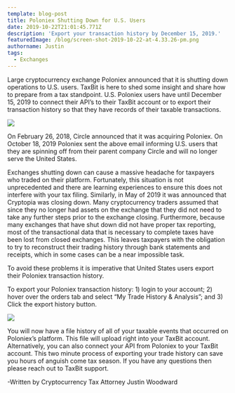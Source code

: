 ```yaml
---
template: blog-post
title: Poloniex Shutting Down for U.S. Users
date: 2019-10-22T21:01:45.771Z
description: 'Export your transaction history by December 15, 2019.'
featuredImage: /blog/screen-shot-2019-10-22-at-4.33.26-pm.png
authorname: Justin
tags:
  - Exchanges
---
```

Large cryptocurrency exchange Poloniex announced that it is shutting down operations to U.S. users. TaxBit is here to shed some insight and share how to prepare from a tax standpoint. U.S. Poloniex users have until December 15, 2019 to connect their API’s to their TaxBit account or to export their transaction history so that they have records of their taxable transactions.

![](/blog/screen-shot-2019-10-22-at-10.27.20-am.png)



On February 26, 2018, Circle announced that it was acquiring Poloniex. On October 18, 2019 Poloniex sent the above email informing U.S. users that they are spinning off from their parent company Circle and will no longer serve the United States.



Exchanges shutting down can cause a massive headache for taxpayers who traded on their platform. Fortunately, this situation is not unprecedented and there are learning experiences to ensure this does not interfere with your tax filing. Similarly, in May of 2019 it was announced that Cryptopia was closing down. Many cryptocurrency traders assumed that since they no longer had assets on the exchange that they did not need to take any further steps prior to the exchange closing. Furthermore, because many exchanges that have shut down did not have proper tax reporting, most of the transactional data that is necessary to complete taxes have been lost from closed exchanges. This leaves taxpayers with the obligation to try to reconstruct their trading history through bank statements and receipts, which in some cases can be a near impossible task.



To avoid these problems it is imperative that United States users export their Poloniex transaction history.



To export your Poloniex transaction history: 1) login to your account; 2) hover over the orders tab and select “My Trade History & Analysis”; and 3) Click the export history button.

![](/blog/screen-shot-2019-10-22-at-2.53.15-pm.png)

You will now have a file history of all of your taxable events that occurred on Poloniex’s platform. This file will upload right into your TaxBit account. Alternatively, you can also connect your API from Poloniex to your TaxBit account. This two minute process of exporting your trade history can save you hours of anguish come tax season. If you have any questions then please reach out to TaxBit support.



\-Written by Cryptocurrency Tax Attorney Justin Woodward
